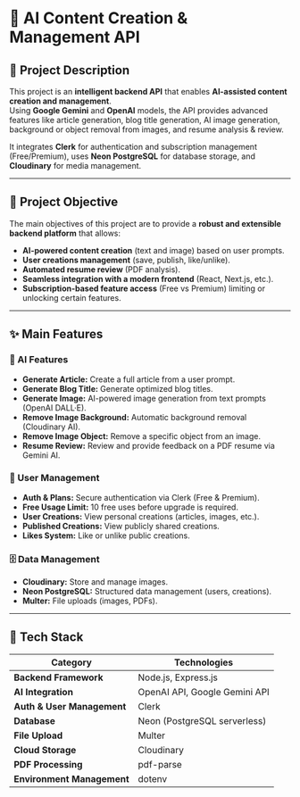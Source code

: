 # 🧠 AI Content Creation & Management API

## 🚀 Project Description
This project is an **intelligent backend API** that enables **AI-assisted content creation and management**.  
Using **Google Gemini** and **OpenAI** models, the API provides advanced features like article generation, blog title generation, AI image generation, background or object removal from images, and resume analysis & review.

It integrates **Clerk** for authentication and subscription management (Free/Premium), uses **Neon PostgreSQL** for database storage, and **Cloudinary** for media management.

---

## 🎯 Project Objective
The main objectives of this project are to provide a **robust and extensible backend platform** that allows:

- **AI-powered content creation** (text and image) based on user prompts.
- **User creations management** (save, publish, like/unlike).
- **Automated resume review** (PDF analysis).
- **Seamless integration with a modern frontend** (React, Next.js, etc.).
- **Subscription-based feature access** (Free vs Premium) limiting or unlocking certain features.

---

## ✨ Main Features

### 🧩 AI Features
- **Generate Article:** Create a full article from a user prompt.  
- **Generate Blog Title:** Generate optimized blog titles.  
- **Generate Image:** AI-powered image generation from text prompts (OpenAI DALL·E).  
- **Remove Image Background:** Automatic background removal (Cloudinary AI).  
- **Remove Image Object:** Remove a specific object from an image.  
- **Resume Review:** Review and provide feedback on a PDF resume via Gemini AI.

### 👥 User Management
- **Auth & Plans:** Secure authentication via Clerk (Free & Premium).  
- **Free Usage Limit:** 10 free uses before upgrade is required.  
- **User Creations:** View personal creations (articles, images, etc.).  
- **Published Creations:** View publicly shared creations.  
- **Likes System:** Like or unlike public creations.

### 🗄️ Data Management
- **Cloudinary:** Store and manage images.  
- **Neon PostgreSQL:** Structured data management (users, creations).  
- **Multer:** File uploads (images, PDFs).  

---

## 🧰 Tech Stack

| Category | Technologies |
|----------|--------------|
| **Backend Framework** | Node.js, Express.js |
| **AI Integration** | OpenAI API, Google Gemini API |
| **Auth & User Management** | Clerk |
| **Database** | Neon (PostgreSQL serverless) |
| **File Upload** | Multer |
| **Cloud Storage** | Cloudinary |
| **PDF Processing** | pdf-parse |
| **Environment Management** | dotenv |

